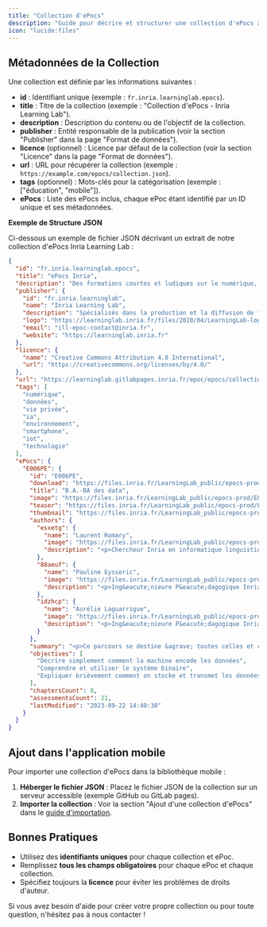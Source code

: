 ```yaml
---
title: "Collection d'ePocs"
description: "Guide pour décrire et structurer une collection d'ePocs à importer dans l'application mobile ePoc."
icon: "lucide:files"
---
```


## Métadonnées de la Collection
Une collection est définie par les informations suivantes :

- **id** : Identifiant unique (exemple : `fr.inria.learninglab.epocs`).
- **title** : Titre de la collection (exemple : "Collection d'ePocs - Inria Learning Lab").
- **description** : Description du contenu ou de l'objectif de la collection.
- **publisher** : Entité responsable de la publication (voir la section "Publisher" dans la page "Format de données").
- **licence** (optionnel) : Licence par défaut de la collection (voir la section "Licence" dans la page "Format de données").
- **url** : URL pour récupérer la collection (exemple : `https://example.com/epocs/collection.json`).
- **tags** (optionnel) : Mots-clés pour la catégorisation (exemple : ["éducation", "mobile"]).
- **ePocs** : Liste des ePocs inclus, chaque ePoc étant identifié par un ID unique et ses métadonnées.

**Exemple de Structure JSON**

Ci-dessous un exemple de fichier JSON décrivant un extrait de notre collection d'ePocs Inria Learning Lab :

```json
{
  "id": "fr.inria.learninglab.epocs",
  "title": "ePocs Inria",
  "description": "Des formations courtes et ludiques sur le numérique, proposées par des experts scientifiques.",
  "publisher": {
    "id": "fr.inria.learninglab",
    "name": "Inria Learning Lab",
    "description": "Spécialisés dans la production et la diffusion de formations en ligne sur le numérique, destinées au grand public, aux étudiants, aux professionnels, ainsi qu'aux enseignants et formateurs.",
    "logo": "https://learninglab.inria.fr/files/2020/04/LearningLab-logo2020.png",
    "email": "ill-epoc-contact@inria.fr",
    "website": "https://learninglab.inria.fr"
  },
  "licence": {
    "name": "Creative Commons Attribution 4.0 International",
    "url": "https://creativecommons.org/licenses/by/4.0/"
  },
  "url": "https://learninglab.gitlabpages.inria.fr/epoc/epocs/collection-ill.json",
  "tags": [
    "numérique",
    "données",
    "vie privée",
    "ia",
    "environnement",
    "smartphone",
    "iot",
    "technologie"
  ],
  "ePocs": {
    "E006PE": {
      "id": "E006PE",
      "download": "https://files.inria.fr/LearningLab_public/epocs-prod/E006PE/E006PE.zip",
      "title": "B.A.-BA des data",
      "image": "https://files.inria.fr/LearningLab_public/epocs-prod/E006PE/images/mini-vignette-epoc.png",
      "teaser": "https://files.inria.fr/LearningLab_public/epocs-prod/E006PE/videos/INRIA_Octobre.mp4",
      "thumbnail": "https://files.inria.fr/LearningLab_public/epocs-prod/E006PE/images/vignette-epoc-home.png",
      "authors": {
        "esxetg": {
          "name": "Laurent Romary",
          "image": "https://files.inria.fr/LearningLab_public/epocs-prod/E006PE/images/laurent-romary.jpg",
          "description": "<p>Chercheur Inria en informatique linguistique et en humanit&eacute;s num&eacute;riques. <span>Relecture et validation scientifique de la formation.</span></p>"
        },
        "88aeuf": {
          "name": "Pauline Eysseric",
          "image": "https://files.inria.fr/LearningLab_public/epocs-prod/E006PE/images/photo-Pauline.png",
          "description": "<p>Ing&eacute;nieure P&eacute;dagogique Inria. Conception et sc&eacute;narisation de la formation.</p>"
        },
        "idzhcp": {
          "name": "Aurélie Laguarrigue",
          "image": "https://files.inria.fr/LearningLab_public/epocs-prod/E006PE/images/aurelie.jpg",
          "description": "<p>Ing&eacute;nieure P&eacute;dagogique Inria.</p>"
        }
      },
      "summary": "<p>Ce parcours se destine &agrave; toutes celles et ceux qui s'interrogent sur le fonctionnement de l'informatique. Dans cet ePoc on vous propose de comprendre quelques fondamentaux sur les donn&eacute;es. &Agrave; la fin de cette courte formation, vous saurez ce que l'informatique a chang&eacute; dans le codage, le stockage et l'&eacute;change de l'information. Vous saurez pourquoi les ordinateurs encodent l'information en binaire et vous aurez quelques cl&eacute;s pour comprendre et manipuler ce syst&egrave;me binaire.</p>",
      "objectives": [
        "Décrire simplement comment la machine encode les données",
        "Comprendre et utiliser le système binaire",
        "Expliquer brièvement comment on stocke et transmet les données"
      ],
      "chaptersCount": 8,
      "assessmentsCount": 21,
      "lastModified": "2023-09-22 14:40:38"
    }
  }
}
```
## Ajout dans l'application mobile

Pour importer une collection d'ePocs dans la bibliothèque mobile :
1. **Héberger le fichier JSON** : Placez le fichier JSON de la collection sur un serveur accessible (exemple GitHub ou GitLab pages).
2. **Importer la collection** : Voir la section "Ajout d'une collection d'ePocs" dans le [guide d'importation](../1.app/import.md).


## Bonnes Pratiques
- Utilisez des **identifiants uniques** pour chaque collection et ePoc.
- Remplissez **tous les champs obligatoires** pour chaque ePoc et chaque collection.
- Spécifiez toujours la **licence** pour éviter les problèmes de droits d'auteur.

Si vous avez besoin d'aide pour créer votre propre collection ou pour toute question, n'hésitez pas à nous contacter !
